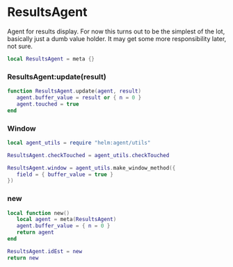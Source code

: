 # ResultsAgent

Agent for results display\. For now this turns out to be the simplest of the
lot, basically just a dumb value holder\. It may get some more responsibility
later, not sure\.

```lua
local ResultsAgent = meta {}
```


### ResultsAgent:update\(result\)

```lua
function ResultsAgent.update(agent, result)
   agent.buffer_value = result or { n = 0 }
   agent.touched = true
end
```


### Window

```lua
local agent_utils = require "helm:agent/utils"

ResultsAgent.checkTouched = agent_utils.checkTouched

ResultsAgent.window = agent_utils.make_window_method({
   field = { buffer_value = true }
})
```


### new

```lua
local function new()
   local agent = meta(ResultsAgent)
   agent.buffer_value = { n = 0 }
   return agent
end
```

```lua
ResultsAgent.idEst = new
return new
```
